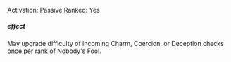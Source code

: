 Activation: Passive
Ranked: Yes
##### effect
May upgrade difficulty of incoming Charm,
Coercion, or Deception checks once per rank
of Nobody's Fool.